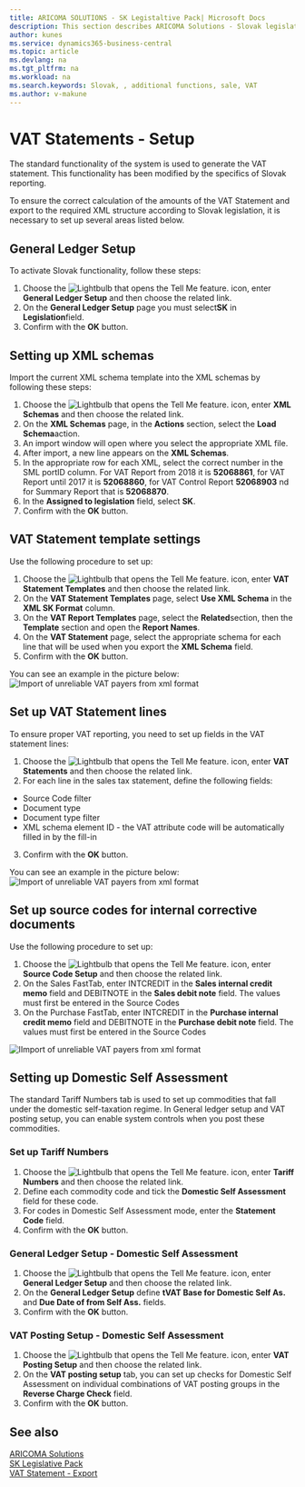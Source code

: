 ```yaml
---
title: ARICOMA SOLUTIONS - SK Legistaltive Pack| Microsoft Docs
description: This section describes ARICOMA Solutions - Slovak legislation
author: kunes
ms.service: dynamics365-business-central
ms.topic: article
ms.devlang: na
ms.tgt_pltfrm: na
ms.workload: na
ms.search.keywords: Slovak, , additional functions, sale, VAT
ms.author: v-makune
---
```


# VAT Statements - Setup

The standard functionality of the system is used to generate the VAT statement. This functionality has been modified by the specifics of Slovak reporting.

To ensure the correct calculation of the amounts of the VAT Statement and export to the required XML structure according to Slovak legislation, it is necessary to set up several areas listed below.

## General Ledger Setup

To activate Slovak functionality, follow these steps:

1. Choose the ![Lightbulb that opens the Tell Me feature.](media/ui-search/search_small.png "Tell me what you want to do") icon, enter **General Ledger Setup** and then choose the related link.
2. On the **General Ledger Setup** page you must select**SK** in **Legislation**field.
3. Confirm with the **OK** button.

## Setting up XML schemas

Import the current XML schema template into the XML schemas by following these steps:

1. Choose the ![Lightbulb that opens the Tell Me feature.](media/ui-search/search_small.png "Tell me what you want to do") icon, enter **XML Schemas** and then choose the related link.
2. On the **XML Schemas** page, in the **Actions** section, select the **Load Schema**action.
3. An import window will open where you select the appropriate XML file.
4. After import, a new line appears on the **XML Schemas**.
5. In the appropriate row for each XML, select the correct number in the SML portID column.
   For VAT Report from 2018 it is **52068861**, for VAT Report until 2017 it is **52068860**, for VAT Control Report **52068903** nd for Summary Report that is **52068870**.
6. In the **Assigned to legislation** field, select **SK**.
7. Confirm with the **OK** button.

## VAT Statement template settings

Use the following procedure to set up:

1. Choose the ![Lightbulb that opens the Tell Me feature.](media/ui-search/search_small.png "Tell me what you want to do") icon, enter **VAT Statement Templates** and then choose the related link.
2. On the **VAT Statement Templates** page, select **Use XML Schema** in the **XML SK Format** column.
3. On the **VAT Report Templates** page, select the **Related**section, then the **Template** section and open the **Report Names**.
4. On the **VAT Statement** page, select the appropriate schema for each line that will be used when you export the **XML Schema** field.
5. Confirm with the **OK** button.

You can see an example in the picture below:
![Import of unreliable VAT payers from xml format](media/VAT_statement-template.png)

## Set up VAT Statement lines

To ensure proper VAT reporting, you need to set up fields in the VAT statement lines:

1. Choose the ![Lightbulb that opens the Tell Me feature.](media/ui-search/search_small.png "Tell me what you want to do") icon, enter **VAT Statements** and then choose the related link.
2. For each line in the sales tax statement, define the following fields:

- Source Code filter
- Document type
- Document type filter
- XML schema element ID - the VAT attribute code will be automatically filled in by the fill-in

3. Confirm with the **OK** button.

You can see an example in the picture below:
![Import of unreliable VAT payers from xml format](media/VAT_statement.png)

## Set up source codes for internal corrective documents

Use the following procedure to set up:

1. Choose the ![Lightbulb that opens the Tell Me feature.](media/ui-search/search_small.png "Tell me what you want to do") icon, enter **Source Code Setup** and then choose the related link.
2. On the Sales FastTab, enter INTCREDIT in the **Sales internal credit memo** field and DEBITNOTE in the **Sales debit note** field. The values ​​must first be entered in the Source Codes
3. On the Purchase FastTab, enter INTCREDIT in the **Purchase internal credit memo** field and DEBITNOTE in the **Purchase debit note** field. The values ​​must first be entered in the Source Codes

![IImport of unreliable VAT payers from xml format](media/setup_source_code.png)

## Setting up Domestic Self Assessment

The standard Tariff Numbers tab is used to set up commodities that fall under the domestic self-taxation regime.
In General ledger setup and VAT posting setup, you can enable system controls when you post these commodities.

### Set up Tariff Numbers

1. Choose the ![Lightbulb that opens the Tell Me feature.](media/ui-search/search_small.png "Tell me what you want to do") icon, enter **Tariff Numbers** and then choose the related link.
2. Define each commodity code and tick the **Domestic Self Assessment** field for these code.
3. For codes in Domestic Self Assessment mode, enter the **Statement Code** field.
4. Confirm with the **OK** button.

### General Ledger Setup - 	Domestic Self Assessment

1. Choose the ![Lightbulb that opens the Tell Me feature.](media/ui-search/search_small.png "Tell me what you want to do") icon, enter **General Ledger Setup** and then choose the related link.
2. On the **General Ledger Setup** define **tVAT Base for Domestic Self As.** and **Due Date of from Self Ass.** fields.
3. Confirm with the **OK** button.

### VAT Posting Setup - Domestic Self Assessment

1. Choose the ![Lightbulb that opens the Tell Me feature.](media/ui-search/search_small.png "Tell me what you want to do") icon, enter **VAT Posting Setup** and then choose the related link.
2. On the **VAT posting setup** tab, you can set up checks for Domestic Self Assessment on individual combinations of VAT posting groups in the **Reverse Charge Check** field.
3. Confirm with the **OK** button.

## See also

[ARICOMA Solutions](../index.md)  
[SK Legislative Pack](sk-legislative-pack.md)   
[VAT Statement - Export](sk-vat-statement-export.md)
